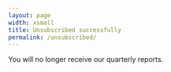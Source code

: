 ```yaml
---
layout: page
width: xsmall
title: Unsubscribed successfully
permalink: /unsubscribed/
---
```


You will no longer receive our quarterly reports.
